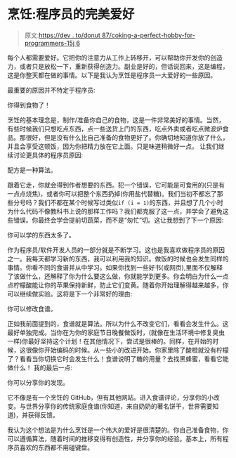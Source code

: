 # 烹饪:程序员的完美爱好

> 原文:[https://dev . to/donut 87/coking-a-perfect-hobby-for-programmers-15j 6](https://dev.to/donut87/coking-a-perfect-hobby-for-programmers-15j6)

每个人都需要爱好。它把你的注意力从工作上转移开，可以帮助你开发你的创造力，或者只是放松一下，重新获得创造力。副业是好的，但话说回来，这是编程，这是你整天都在做的事情。以下是我认为烹饪是程序员一大爱好的一些原因。

最重要的原因并不特定于程序员:

你得到食物了！

烹饪的基本理念是，制作/准备你自己的食物，这是一件非常美好的事情。当然，有些时候我们只想吃点东西，点一些送货上门的东西，吃点外卖或者吃点微波炉食品。那很好，但是没有什么比自己准备的食物更好了。你确切地知道你放了什么，并且会享受这顿饭，因为你把精力放在它上面。只是味道稍微好一点。
让我们继续讨论更具体的程序员原因:

配方是一种算法。

跟着它走，你就会得到作者想要的东西。犯一个错误，它可能是可食用的(只是有一点点烧焦)，或者你可以把整个东西扔掉(你用盐代替糖)。我们当初不都忘了那些分号吗？我们不都在某个时候写过类似`if (i = 1)`的东西，并且想了几个小时为什么代码不像教科书上说的那样工作吗？我们都克服了这一点，并学会了避免这些错误。你最终会学会提前切蔬菜，而不是“匆忙”切。这让我想到了下一个原因:

你可以学的东西太多了。

作为程序员/软件开发人员的一部分就是不断学习。这也是我喜欢做程序员的原因之一。我每天都学习新的东西，我可以利用我的知识。做饭的时候也会发生同样的事情。你看不同的食谱并从中学习。如果你找到一些好书(或网页),里面不仅解释了该做什么，还解释了你为什么要这么做，你就能学到更多。你会明白为什么一点点柠檬酸能让你的苹果保持新鲜，防止它们变黄。随着你开始理解得越来越多，你可以继续做实验。这将是下一个非常好的理由:

你可以修改食谱。

正如我前面提到的，食谱就是算法。所以为什么不改变它们，看看会发生什么。这最好单独完成。当你在为你的家庭节日晚餐做饭时，(就像在生活环境中修复臭虫一样)你最好坚持这个计划！在其他情况下，尝试是很棒的。同样，在开始的时候，这很像你开始编码的时候。从一些小的改进开始。你家里除了酸橙就没有柠檬了？看看当你切换它时会发生什么！食谱说明了糖的用量？去找黑蜂蜜，看看它能做什么！
我的最后一点:

你可以分享你的发现。

它不像是有一个烹饪的 GitHub，但有其他网站。进入食谱评论，分享你的小改变。与世界分享你的传统家庭食谱(你知道，来自奶奶的著名饼干，世界需要知道)，并获得反馈。

我认为这个想法是为什么烹饪是一个伟大的爱好是很清楚的。你自己准备食物，你可以遵循算法，随着时间的推移变得有创造性，并分享你的经验。基本上，所有程序员喜欢的东西都不用碰键盘。